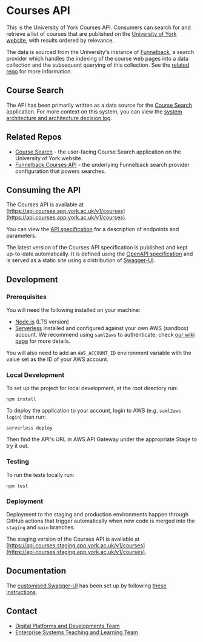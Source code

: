 # Courses API

This is the University of York Courses API. Consumers can search for and retrieve a list of courses that are published on the [University of York website](https://www.york.ac.uk), with results ordered by relevance.

The data is sourced from the University's instance of [Funnelback](https://www.funnelback.com/home), a search provider which handles the indexing of the course web pages into a data collection and the subsequent querying of this collection. See the [related repo](https://github.com/university-of-york/uoy-config-funnelback-courses) for more information.

## Course Search

The API has been primarily written as a data source for the [Course Search](https://github.com/university-of-york/uoy-app-course-search) application. For more context on this system, you can view the [system architecture and architecture decision log](https://github.com/university-of-york/uoy-app-course-search/wiki).

## Related Repos

- [Course Search](https://github.com/university-of-york/uoy-app-course-search) - the user-facing Course Search application on the University of York website.
- [Funnelback Courses API](https://github.com/university-of-york/uoy-config-funnelback-courses) - the underlying Funnelback search provider configuration that powers searches.

## Consuming the API

The Courses API is available at [https://api.courses.app.york.ac.uk/v1/courses](https://api.courses.app.york.ac.uk/v1/courses).

You can view the [API specification](https://university-of-york.github.io/uoy-api-courses/) for a description of endpoints and parameters.

The latest version of the Courses API specification is published and kept up-to-date automatically. It is defined using the [OpenAPI specification](https://swagger.io/docs/specification/about/) and is served as a static site using a distribution of [Swagger-UI](https://github.com/swagger-api/swagger-ui/tree/master/dist).

## Development

### Prerequisites

You will need the following installed on your machine:

- [Node.js](https://nodejs.org/en/download/) (LTS version)
- [Serverless](https://www.serverless.com/framework/docs/providers/aws/guide/installation/) installed and configured against your own AWS (sandbox) account. We recommend using `saml2aws` to authenticate, check [our wiki page](https://wiki.york.ac.uk/display/AWS/2.+Command+Line+Access) for more details.

You will also need to add an `AWS_ACCOUNT_ID` environment variable with the value set as the ID of your AWS account.

### Local Development

To set up the project for local development, at the root directory run:

```
npm install
```

To deploy the application to your account, login to AWS (e.g. `saml2aws login`) then run:

```
serverless deploy
```

Then find the API's URL in AWS API Gateway under the appropriate Stage to try it out.

### Testing

To run the tests locally run:

```
npm test
```

### Deployment

Deployment to the staging and production environments happen through GitHub actions that trigger automatically when new code is merged into the `staging` and `main` branches.

The staging version of the Courses API is available at [https://api.courses.staging.app.york.ac.uk/v1/courses](https://api.courses.staging.app.york.ac.uk/v1/courses).

## Documentation

The [customised Swagger-UI](https://university-of-york.github.io/uoy-config-funnelback-courses/) has been set up by following [these instructions](https://wiki.york.ac.uk/display/ittechdocs/Hosting+API+Documentation+with+Swagger+UI).

## Contact

- [Digital Platforms and Developments Team](mailto:marketing-support@york.ac.uk)
- [Enterprise Systems Teaching and Learning Team](mailto:esg-teaching-and-learning-group@york.ac.uk)
